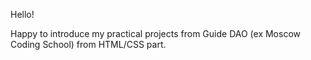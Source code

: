 Hello! 

Happy to introduce my practical projects from Guide DAO (ex Moscow Coding School) from HTML/CSS part.
 

